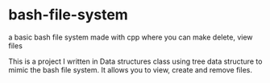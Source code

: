 # bash-file-system
a basic bash file system made with cpp where you can make delete, view files


This is a project I written in Data structures class using tree data structure to mimic the bash file system. It allows you to view, create and remove files. 
